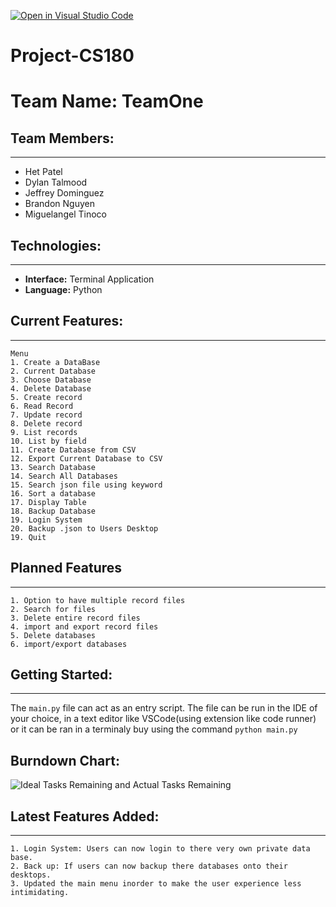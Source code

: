[![Open in Visual Studio Code](https://classroom.github.com/assets/open-in-vscode-718a45dd9cf7e7f842a935f5ebbe5719a5e09af4491e668f4dbf3b35d5cca122.svg)](https://classroom.github.com/online_ide?assignment_repo_id=10797027&assignment_repo_type=AssignmentRepo)
# Project-CS180

# Team Name: TeamOne 
## Team Members:
---
- Het Patel
- Dylan Talmood
- Jeffrey Dominguez
- Brandon Nguyen
- Miguelangel Tinoco

## Technologies:
---
- **Interface:** Terminal Application
- **Language:** Python
  
## Current Features:
---
    Menu
    1. Create a DataBase
    2. Current Database
    3. Choose Database
    4. Delete Database
    5. Create record
    6. Read Record
    7. Update record
    8. Delete record
    9. List records
    10. List by field
    11. Create Database from CSV
    12. Export Current Database to CSV
    13. Search Database
    14. Search All Databases
    15. Search json file using keyword
    16. Sort a database
    17. Display Table
    18. Backup Database
    19. Login System
    20. Backup .json to Users Desktop 
    19. Quit
## Planned Features
---
    1. Option to have multiple record files
    2. Search for files
    3. Delete entire record files
    4. import and export record files 
    5. Delete databases
    6. import/export databases

## Getting Started:
---
The `main.py` file can act as an entry script. The file can be run in the IDE of your choice, in a text editor like VSCode(using extension like code runner) or it can be ran in a terminaly buy using the command `python main.py`

## Burndown Chart: 

![Ideal Tasks Remaining and Actual Tasks Remaining](https://github.com/CS180-spring/cs180-22-teamone/assets/100899925/9900dbe7-2b61-46b7-a53a-0f9694d3a5a9)


## Latest Features Added:
---
    1. Login System: Users can now login to there very own private data base. 
    2. Back up: If users can now backup there databases onto their desktops.  
    3. Updated the main menu inorder to make the user experience less intimidating.


